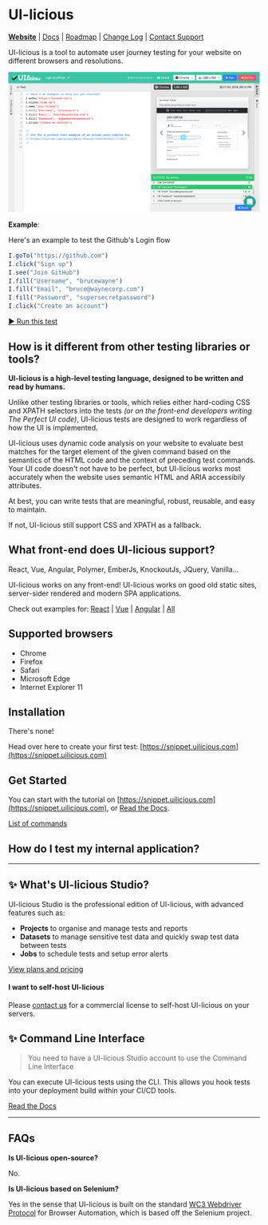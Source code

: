 # UI-licious

[__Website__](https://uilicious.com) | [Docs](https://docs.uilicious.com/) | [Roadmap](https://trello.com/b/G80eoZU3) | [Change Log](https://docs.uilicious.com/release_notes.html) | [Contact Support](mailto:support@uilicious.com)

UI-licious is a tool to automate user journey testing for your website on different browsers and resolutions.

![UI-licious Snippet Preview](./img/uilicious-snippet-preview.png)

__Example__:

Here's an example to test the Github's Login flow

```javascript
I.goTo("https://github.com")
I.click("Sign up")
I.see("Join GitHub")
I.fill("Username", "brucewayne")
I.fill("Email", "bruce@waynecorp.com")
I.fill("Password", "supersecretpassword")
I.click("Create an account")
```

[▶️ Run this test](https://snippet.uilicious.com/test/public/XRYw8i91TTo9qtX4jgJUYm)

## How is it different from other testing libraries or tools?

__UI-licious is a high-level testing language, designed to be written and read by humans.__

Unlike other testing libraries or tools, which relies either hard-coding CSS and XPATH selectors into the tests *(or on the front-end developers writing The Perfect UI code)*, UI-licious tests are designed to work regardless of how the UI is implemented.

UI-licious uses dynamic code analysis on your website to evaluate best matches for the target element of the given command based on the semantics of the HTML code and the context of preceding test commands. Your UI code doesn't not have to be perfect, but UI-licious works most accurately when the website uses semantic HTML and ARIA accessibily attributes. 

At best, you can write tests that are meaningful, robust, reusable, and easy to maintain. 

If not, UI-licious still support CSS and XPATH as a fallback.

## What front-end does UI-licious support?

React, Vue, Angular, Polymer, EmberJs, KnockoutJs, JQuery, Vanilla...

UI-licious works on any front-end! UI-licious works on good old static sites, server-sider rendered and modern SPA applications. 

Check out examples for: [React](https://uilicious.com/explore/react-framework.html) | [Vue](https://uilicious.com/explore/vue-framework.html) | [Angular](https://uilicious.com/explore/angular-framework.html) | [All](https://uilicious.com/explore)

## Supported browsers
- Chrome
- Firefox
- Safari
- Microsoft Edge
- Internet Explorer 11

## Installation

There's none! 

Head over here to create your first test: [https://snippet.uilicious.com](https://snippet.uilicious.com)

## Get Started

You can start with the tutorial on [https://snippet.uilicious.com](https://snippet.uilicious.com), or [Read the Docs](https://docs.uilicious.com).

[List of commands](https://docs.uilicious.com/scripting/list_of_commands.html)

## How do I test my internal application?

---

## ✨ What's UI-licious Studio?

UI-licious Studio is the professional edition of UI-licious, with advanced features such as:
- __Projects__ to organise and manage tests and reports
- __Datasets__ to manage sensitive test data and quickly swap test data between tests
- __Jobs__ to schedule tests and setup error alerts

[View plans and pricing](https://uilicious.com/pricing.html)

#### I want to self-host UI-licious

Please [contact us](mailto:sales@uilicious.com) for a commercial license to self-host UI-licious on your servers.

## ✨ Command Line Interface

> You need to have a UI-licious Studio account to use the Command Line Interface

You can execute UI-licious tests using the CLI. This allows you hook tests into your deployment build within your CI/CD tools.

[Read the Docs](https://github.com/uilicious/uilicious-cli)


---

## FAQs

__Is UI-licious open-source?__

No.

__Is UI-licious based on Selenium?__

Yes in the sense that UI-licious is built on the standard [WC3 Webdriver Protocol](https://www.w3.org/TR/webdriver1/) for Browser Automation, which is based off the Selenium project. 

